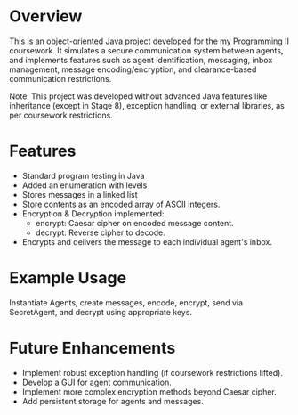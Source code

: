 # Overview
This is an object-oriented Java project developed for the my Programming II coursework. It simulates a secure communication system between  agents, and implements features such as agent identification, messaging, inbox management, message encoding/encryption, and clearance-based communication restrictions.

Note: This project was developed without advanced Java features like inheritance (except in Stage 8), exception handling, or external libraries, as per coursework restrictions.

# Features
- Standard program testing in Java
- Added an enumeration with levels
- Stores messages in a linked list
- Store contents as an encoded array of ASCII integers.
- Encryption & Decryption implemented:
  - encrypt: Caesar cipher on encoded message content.
  - decrypt: Reverse cipher to decode.
- Encrypts and delivers the message to each individual agent's inbox.

# Example Usage
Instantiate Agents, create messages, encode, encrypt, send via SecretAgent, and decrypt using appropriate keys.

# Future Enhancements
- Implement robust exception handling (if coursework restrictions lifted).
- Develop a GUI for agent communication.
- Implement more complex encryption methods beyond Caesar cipher.
- Add persistent storage for agents and messages.

